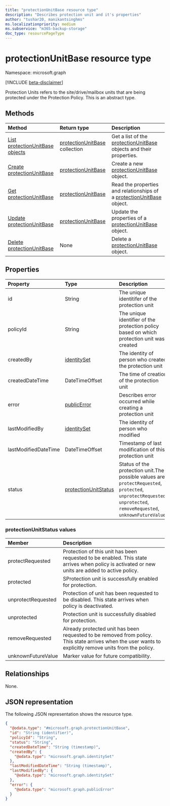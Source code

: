 ```yaml
---
title: "protectionUnitBase resource type"
description: "Describes protection unit and it's properties"
author: "tushar20, manikantsinghms"
ms.localizationpriority: medium
ms.subservice: "m365-backup-storage"
doc_type: resourcePageType
---
```


# protectionUnitBase resource type

Namespace: microsoft.graph

[!INCLUDE [beta-disclaimer](../../includes/beta-disclaimer.md)]

Protection Units refers to the site/drive/mailbox units that are being protected under the Protection Policy.
This is an abstract type.

## Methods
|Method|Return type|Description|
|:---|:---|:---|
|[List protectionUnitBase objects](../api/backuprestoreroot-list-protectionunits.md)|[protectionUnitBase](../resources/protectionunitbase.md) collection|Get a list of the [protectionUnitBase](../resources/protectionunitbase.md) objects and their properties.|
|[Create protectionUnitBase](../api/backuprestoreroot-post-protectionunits.md)|[protectionUnitBase](../resources/protectionunitbase.md)|Create a new [protectionUnitBase](../resources/protectionunitbase.md) object.|
|[Get protectionUnitBase](../api/protectionunitbase-get.md)|[protectionUnitBase](../resources/protectionunitbase.md)|Read the properties and relationships of a [protectionUnitBase](../resources/protectionunitbase.md) object.|
|[Update protectionUnitBase](../api/protectionunitbase-update.md)|[protectionUnitBase](../resources/protectionunitbase.md)|Update the properties of a [protectionUnitBase](../resources/protectionunitbase.md) object.|
|[Delete protectionUnitBase](../api/backuprestoreroot-delete-protectionunits.md)|None|Delete a [protectionUnitBase](../resources/protectionunitbase.md) object.|

## Properties
|Property|Type|Description|
|:---|:---|:---|
|id|String|The unique identitifer of the protection unit|
|policyId|String|The unique identifier of the protection policy based on which protection unit was created|
|createdBy|[identitySet](../resources/identityset.md)|The identity of person who created the protection unit|
|createdDateTime|DateTimeOffset|The time of creation of the protection unit|
|error|[publicError](../resources/publicerror.md)|Describes error occurred while creating a protection unit|
|lastModifiedBy|[identitySet](../resources/identityset.md)|The identity of person who modified|
|lastModifiedDateTime|DateTimeOffset|Timestamp of last modification of this protection unit|
|status|[protectionUnitStatus](../resources/protectionunitbase.md#protectionunitstatus-values)|Status of the protection unit.The possible values are: `protectRequested`, `protected`, `unprotectRequested`, `unprotected`, `removeRequested`, `unknownFutureValue`.|

### protectionUnitStatus values
|Member | Description |
|:------|:------------|
|protectRequested | Protection of this unit has been requested to be enabled. This state arrives when policy is activated or new units are added to active policy.|
|protected | SProtection unit is successfully enabled for protection.|
|unprotectRequested |Protection of unit has been requested to be disabled. This state arrives when policy is deactivated.|
|unprotected | Protection unit is successfully disabled for protection.|
|removeRequested |Already protected unit has been requested to be removed from policy. This state arrives when the user wants to explicitly remove units from the policy. |
|unknownFutureValue | Marker value for future compatibility.|

## Relationships
None.

## JSON representation
The following JSON representation shows the resource type.
<!-- {
  "blockType": "resource",
  "keyProperty": "id",
  "@odata.type": "microsoft.graph.protectionUnitBase",
  "baseType": "microsoft.graph.entity",
  "openType": false
}
-->
``` json
{
  "@odata.type": "#microsoft.graph.protectionUnitBase",
  "id": "String (identifier)",
  "policyId": "String",
  "status": "String",
  "createdDateTime": "String (timestamp)",
  "createdBy": {
    "@odata.type": "microsoft.graph.identitySet"
  },
  "lastModifiedDateTime": "String (timestamp)",
  "lastModifiedBy": {
    "@odata.type": "microsoft.graph.identitySet"
  },
  "error": {
    "@odata.type": "microsoft.graph.publicError"
  }
}
```

